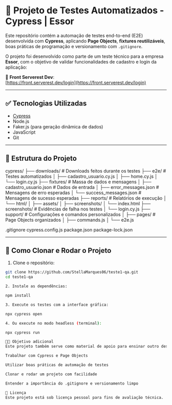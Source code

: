 # 🧪 Projeto de Testes Automatizados - Cypress | Essor

Este repositório contém a automação de testes end-to-end (E2E) desenvolvida com **Cypress**, aplicando **Page Objects**, **fixtures reutilizáveis**, boas práticas de programação e versionamento com `.gitignore`.

O projeto foi desenvolvido como parte de um teste técnico para a empresa **Essor**, com o objetivo de validar funcionalidades de cadastro e login da aplicação:

🔗 **Front Serverest Dev**:  
[https://front.serverest.dev/login](https://front.serverest.dev/login)

---

## ✅ Tecnologias Utilizadas

- [Cypress](https://www.cypress.io/)
- Node.js
- Faker.js (para geração dinâmica de dados)
- JavaScript
- Git

---

## 🧱 Estrutura do Projeto

cypress/
├── downloads/                          # Downloads feitos durante os testes
├── e2e/                                # Testes automatizados
│   ├── cadastro_usuario.cy.js
│   ├── home.cy.js
│   └── login.cy.js
├── fixtures/                           # Massa de dados e mensagens
│   ├── cadastro_usuario.json           # Dados de entrada
│   ├── error_messages.json             # Mensagens de erro esperadas
│   └── success_messages.json           # Mensagens de sucesso esperadas
├── reports/                            # Relatórios de execução
│   └── html/
│       ├── assets/
│       ├── screenshots/
│       └── index.html
├── screenshots/                        # Evidências de falha nos testes
│   └── login.cy.js
├── support/                            # Configurações e comandos personalizados
│   ├── pages/                          # Page Objects organizados
│   ├── commands.js
│   └── e2e.js

.gitignore
cypress.config.js
package.json
package-lock.json

---

## 🚀 Como Clonar e Rodar o Projeto

1. Clone o repositório:

```bash
git clone https://github.com/StellaMarques06/teste1-qa.git
cd teste1-qa

2. Instale as dependências:

npm install

3. Execute os testes com a interface gráfica:

npx cypress open

4. Ou execute no modo headless (terminal):

npx cypress run

👨‍🏫 Objetivo adicional
Este projeto também serve como material de apoio para ensinar outro desenvolvedor a:

Trabalhar com Cypress e Page Objects

Utilizar boas práticas de automação de testes

Clonar e rodar um projeto com facilidade

Entender a importância do .gitignore e versionamento limpo

📄 Licença
Este projeto está sob licença pessoal para fins de avaliação técnica.



